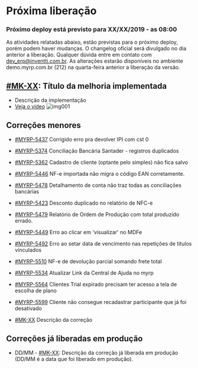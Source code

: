 # Próxima liberação

### Próximo deploy está previsto para XX/XX/2019 - as 08:00
As atividades relatadas abaixo, estão previstas para o próximo deploy, porém podem haver mudanças. O changelog oficial será divulgado no dia anterior a liberação. Qualquer dúvida entre em contato com dev_erp@inventti.com.br.
As alterações estarão disponíveis no ambiente demo.myrp.com.br (212) na quarta-feira anterior a liberação da versão.

## [#MK-XX](https://devmyrp.atlassian.net/browse/MK-XX): Título da melhoria implementada
* Descrição da implementação
* [Veja o vídeo](http://recordit.co/2MyFCjFpdq)
![img001](https://i.imgur.com/XXXX.png)

## Correções menores
* [#MYRP-5437](https://devmyrp.atlassian.net/browse/MYRP-5437) Corrigido erro pra devolver IPI com cst 0
* [#MYRP-5374](https://devmyrp.atlassian.net/browse/MYRP-5374) Conciliação Bancária Santader - registros duplicados
* [#MYRP-5362](https://devmyrp.atlassian.net/browse/MYRP-5362) Cadastro de cliente (optante pelo simples) não fica salvo
* [#MYRP-5446](https://devmyrp.atlassian.net/browse/MYRP-5446) NF-e importada não migra o código EAN corretamente.
* [#MYRP-5478](https://devmyrp.atlassian.net/browse/MYRP-5478) Detalhamento de conta não traz todas as conciliações bancárias
* [#MYRP-5423](https://devmyrp.atlassian.net/browse/MYRP-5423) Desconto duplicado no relatório de NFC-e
* [#MYRP-5479](https://devmyrp.atlassian.net/browse/MYRP-5479) Relatório de Ordem de Produção com total produzido errado.
* [#MYRP-5449](https://devmyrp.atlassian.net/browse/MYRP-5449) Erro ao clicar em 'visualizar' no MDFe
* [#MYRP-5492](https://devmyrp.atlassian.net/browse/MYRP-5492) Erro ao setar data de vencimento nas repetições de titulos vinculados
* [#MYRP-5510](https://devmyrp.atlassian.net/browse/MYRP-5510) NF-e de devolução parcial somando frete total
* [#MYRP-5534](https://devmyrp.atlassian.net/browse/MYRP-5534) Atualizar Link da Central de Ajuda no myrp
* [#MYRP-5564](https://devmyrp.atlassian.net/browse/MYRP-5564) Clientes Trial expirado precisam ter acesso a tela de escolha de plano
* [#MYRP-5599](https://devmyrp.atlassian.net/browse/MYRP-5599) Cliente não consegue recadastrar participante que já foi desativado

* [#MK-XX](https://devmyrp.atlassian.net/browse/MK-XX) Descrição da correção

## Correções já liberadas em produção
* DD/MM - [#MK-XX](https://devmyrp.atlassian.net/browse/MK-XX): Descrição da correção já liberada em produção (DD/MM é a data que foi liberado em produção).
